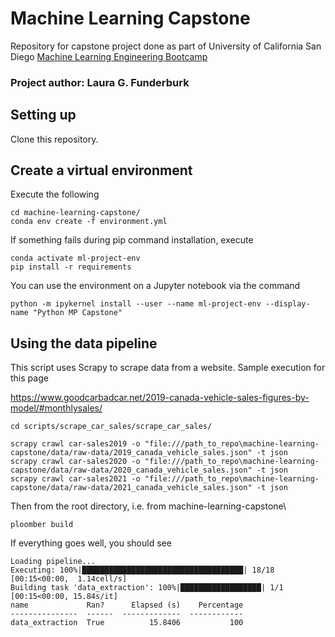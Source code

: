 # Machine Learning Capstone 
Repository for capstone project done as part of University of California San Diego [Machine Learning Engineering Bootcamp](https://career-bootcamp.extension.ucsd.edu/programs/machine-learning-engineering/)

### Project author: Laura G. Funderburk
## Setting up

Clone this repository.

## Create a virtual environment

Execute the following

```
cd machine-learning-capstone/
conda env create -f environment.yml
```

If something fails during pip command installation, execute

```
conda activate ml-project-env
pip install -r requirements
```

You can use the environment on a Jupyter notebook via the command

```
python -m ipykernel install --user --name ml-project-env --display-name "Python MP Capstone"
```

## Using the data pipeline

This script uses Scrapy to scrape data from a website. Sample execution for this page

https://www.goodcarbadcar.net/2019-canada-vehicle-sales-figures-by-model/#monthlysales/

```
cd scripts/scrape_car_sales/scrape_car_sales/

scrapy crawl car-sales2019 -o "file:///path_to_repo\machine-learning-capstone/data/raw-data/2019_canada_vehicle_sales.json" -t json
scrapy crawl car-sales2020 -o "file:///path_to_repo\machine-learning-capstone/data/raw-data/2020_canada_vehicle_sales.json" -t json
scrapy crawl car-sales2021 -o "file:///path_to_repo\machine-learning-capstone/data/raw-data/2021_canada_vehicle_sales.json" -t json
```

Then from the root directory, i.e. from machine-learning-capstone\

```
ploomber build
```

If everything goes well, you should see

```
Loading pipeline...
Executing: 100%|████████████████████████████████████| 18/18 [00:15<00:00,  1.14cell/s]
Building task 'data_extraction': 100%|██████████████████| 1/1 [00:15<00:00, 15.84s/it]
name             Ran?      Elapsed (s)    Percentage
---------------  ------  -------------  ------------
data_extraction  True          15.8406           100
```
